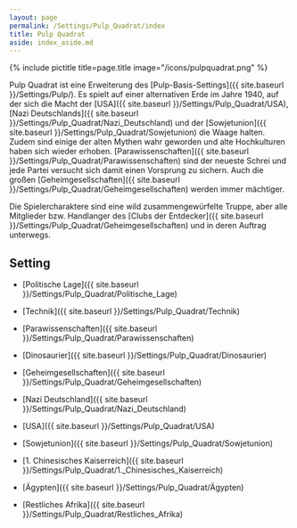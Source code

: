 ```yaml
---
layout: page
permalink: /Settings/Pulp_Quadrat/index
title: Pulp Quadrat
aside: index_aside.md
---
```


{% include pictitle title=page.title image="/icons/pulpquadrat.png" %}

Pulp Quadrat ist eine Erweiterung des [Pulp-Basis-Settings]({{ site.baseurl }}/Settings/Pulp/). Es spielt auf einer alternativen Erde im Jahre 1940, auf der sich die Macht der [USA]({{ site.baseurl }}/Settings/Pulp_Quadrat/USA), [Nazi Deutschlands]({{ site.baseurl }}/Settings/Pulp_Quadrat/Nazi_Deutschland) und der [Sowjetunion]({{ site.baseurl }}/Settings/Pulp_Quadrat/Sowjetunion) die Waage halten. Zudem sind einige der alten Mythen wahr geworden und alte Hochkulturen haben sich wieder erhoben. [Parawissenschaften]({{ site.baseurl }}/Settings/Pulp_Quadrat/Parawissenschaften) sind der neueste Schrei und jede Partei versucht sich damit einen Vorsprung zu sichern. Auch die großen [Geheimgesellschaften]({{ site.baseurl }}/Settings/Pulp_Quadrat/Geheimgesellschaften) werden immer mächtiger.

Die Spielercharaktere sind eine wild zusammengewürfelte Truppe, aber alle Mitglieder bzw. Handlanger des [Clubs der Entdecker]({{ site.baseurl }}/Settings/Pulp_Quadrat/Geheimgesellschaften) und in deren Auftrag unterwegs.

## Setting

- [Politische Lage]({{ site.baseurl }}/Settings/Pulp_Quadrat/Politische_Lage)
- [Technik]({{ site.baseurl }}/Settings/Pulp_Quadrat/Technik)
- [Parawissenschaften]({{ site.baseurl }}/Settings/Pulp_Quadrat/Parawissenschaften)
- [Dinosaurier]({{ site.baseurl }}/Settings/Pulp_Quadrat/Dinosaurier)
- [Geheimgesellschaften]({{ site.baseurl }}/Settings/Pulp_Quadrat/Geheimgesellschaften)

- [Nazi Deutschland]({{ site.baseurl }}/Settings/Pulp_Quadrat/Nazi_Deutschland)
- [USA]({{ site.baseurl }}/Settings/Pulp_Quadrat/USA)
- [Sowjetunion]({{ site.baseurl }}/Settings/Pulp_Quadrat/Sowjetunion)
- [1. Chinesisches Kaiserreich]({{ site.baseurl }}/Settings/Pulp_Quadrat/1._Chinesisches_Kaiserreich)
- [Ägypten]({{ site.baseurl }}/Settings/Pulp_Quadrat/Ägypten)
- [Restliches Afrika]({{ site.baseurl }}/Settings/Pulp_Quadrat/Restliches_Afrika)
